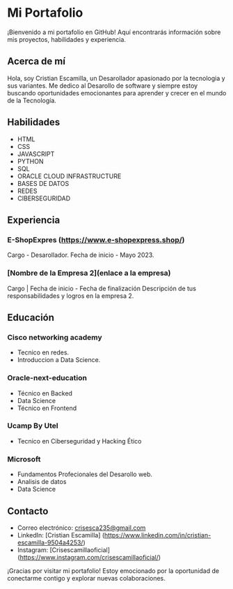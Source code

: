# Mi Portafolio

¡Bienvenido a mi portafolio en GitHub! Aquí encontrarás información sobre mis proyectos, habilidades y experiencia.

## Acerca de mí

Hola, soy Cristian Escamilla, un Desarollador apasionado por la tecnologia y sus variantes. Me dedico al Desarollo de software y siempre estoy buscando oportunidades emocionantes para aprender y crecer en el mundo de la Tecnología.


## Habilidades

- HTML
- CSS
- JAVASCRIPT
- PYTHON
- SQL
- ORACLE CLOUD INFRASTRUCTURE 
- BASES DE DATOS
- REDES
- CIBERSEGURIDAD 

## Experiencia

### E-ShopExpres (https://www.e-shopexpress.shop/)

Cargo - Desarollador.
Fecha de inicio - Mayo 2023.

### [Nombre de la Empresa 2](enlace a la empresa)

Cargo | Fecha de inicio - Fecha de finalización
Descripción de tus responsabilidades y logros en la empresa 2.

## Educación

### Cisco networking academy
 - Tecnico en redes.
 - Introduccion a Data Science.

### Oracle-next-education
- Técnico en Backed 
- Data Science
- Técnico en  Frontend

### Ucamp By Utel
- Tecnico en Ciberseguridad y Hacking Ético

### Microsoft
- Fundamentos Profecionales del Desarollo web.
- Analisis de datos
- Data Science

## Contacto

- Correo electrónico: crisesca235@gmail.com
- LinkedIn: [Cristian Escamilla] (https://www.linkedin.com/in/cristian-escamilla-9504a4253/)
- Instagram: [Crisescamillaoficial] (https://www.instagram.com/crisescamillaoficial/)

¡Gracias por visitar mi portafolio! Estoy emocionado por la oportunidad de conectarme contigo y explorar nuevas colaboraciones.
